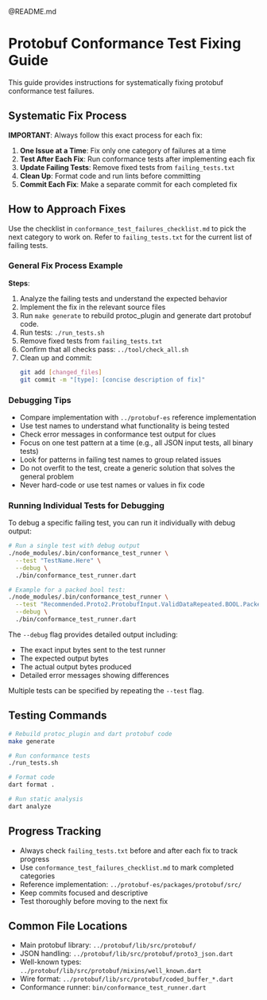 @README.md

# Protobuf Conformance Test Fixing Guide

This guide provides instructions for systematically fixing protobuf conformance test failures.

## Systematic Fix Process

**IMPORTANT**: Always follow this exact process for each fix:

1. **One Issue at a Time**: Fix only one category of failures at a time
2. **Test After Each Fix**: Run conformance tests after implementing each fix
3. **Update Failing Tests**: Remove fixed tests from `failing_tests.txt`
4. **Clean Up**: Format code and run lints before committing
5. **Commit Each Fix**: Make a separate commit for each completed fix

## How to Approach Fixes

Use the checklist in `conformance_test_failures_checklist.md` to pick the next category to work on. Refer to `failing_tests.txt` for the current list of failing tests.

### General Fix Process Example

**Steps**:

1. Analyze the failing tests and understand the expected behavior
2. Implement the fix in the relevant source files
3. Run `make generate` to rebuild protoc_plugin and generate dart protobuf code.
4. Run tests: `./run_tests.sh`
5. Remove fixed tests from `failing_tests.txt`
6. Confirm that all checks pass: `../tool/check_all.sh`
7. Clean up and commit:
   ```bash
   git add [changed_files]
   git commit -m "[type]: [concise description of fix]"
   ```

### Debugging Tips

- Compare implementation with `../protobuf-es` reference implementation
- Use test names to understand what functionality is being tested
- Check error messages in conformance test output for clues
- Focus on one test pattern at a time (e.g., all JSON input tests, all binary tests)
- Look for patterns in failing test names to group related issues
- Do not overfit to the test, create a generic solution that solves the general problem
- Never hard-code or use test names or values in fix code

### Running Individual Tests for Debugging

To debug a specific failing test, you can run it individually with debug output:

```bash
# Run a single test with debug output
./node_modules/.bin/conformance_test_runner \
  --test "TestName.Here" \
  --debug \
  ./bin/conformance_test_runner.dart

# Example for a packed bool test:
./node_modules/.bin/conformance_test_runner \
  --test "Recommended.Proto2.ProtobufInput.ValidDataRepeated.BOOL.PackedInput.PackedOutput.ProtobufOutput" \
  --debug \
  ./bin/conformance_test_runner.dart
```

The `--debug` flag provides detailed output including:
- The exact input bytes sent to the test runner
- The expected output bytes
- The actual output bytes produced
- Detailed error messages showing differences

Multiple tests can be specified by repeating the `--test` flag.

## Testing Commands

```bash
# Rebuild protoc_plugin and dart protobuf code
make generate

# Run conformance tests
./run_tests.sh

# Format code
dart format .

# Run static analysis
dart analyze
```

## Progress Tracking

- Always check `failing_tests.txt` before and after each fix to track progress
- Use `conformance_test_failures_checklist.md` to mark completed categories
- Reference implementation: `../protobuf-es/packages/protobuf/src/`
- Keep commits focused and descriptive
- Test thoroughly before moving to the next fix

## Common File Locations

- Main protobuf library: `../protobuf/lib/src/protobuf/`
- JSON handling: `../protobuf/lib/src/protobuf/proto3_json.dart`
- Well-known types: `../protobuf/lib/src/protobuf/mixins/well_known.dart`
- Wire format: `../protobuf/lib/src/protobuf/coded_buffer_*.dart`
- Conformance runner: `bin/conformance_test_runner.dart`
